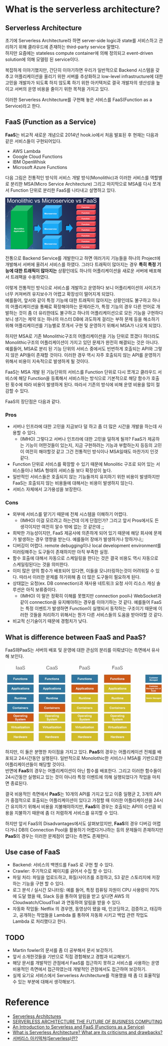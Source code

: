 # What is the serverless architecture?

## Serverless Architecture

초기에 Serverless Architecture라 하면 server-side logic과 state를 서비스하고 관리하기 위해 클라우드에 존재하는 third-party service 말했다.  
하지만 요즘에는 stateless compute container에 의해 정의되고 event-driven solution에 의해 모델링 된 service이다.  

복잡하게 이야기했지만, 간단히 이야기하면 우리가 일반적으로 Backend 시스템을 갖추고 어플리케이션을 올리기 위한 서버를 추상화하고 low-level infrastructure에 대한 고민을 개발자가 되도록 하지 않도록 하기 위한 아키텍처로 결국 개발자의 생산성을 높이고 서버의 운영 비용을 줄이기 위한 목적을 가지고 있다.  

이러한 Serverless Architecture를 구현해 놓은 서비스를 FaaS(Function as a Service)라고 한다. 

## FaaS (Function as a Service)

**FaaS**는 비교적 새로운 개념으로 2014년 hook.io에서 처음 발표된 후 현재는 다음과 같은 서비스들이 구현되어있다.  

* AWS Lambda
* Google Cloud Functions
* IBM OpenWhisk
* Microsoft Azure Functions

다음 그림은 전통적인 방식의 서비스 개발 방식(Monolithic)과 이러한 서비스를 역할별로 분리한 MSA(Micro Service Architecture) 그리고 마지막으로 MSA를 다시 쪼개서 Function 단위로 분리한 FaaS를 나타내고 설명하고 있다. 

![m_vs_faas](./m_vs_faas.png)

전통으로 Backend Service를 개발한다고 하면 여러가지 기능들을 하나의 Project에 개발해서 서버에 올려서 서비스를 하였다. 그러다 트래픽이 많아지는 경우 **특히 특정 기능에 대한 트래픽이 많아지는** 상황인데도 하나의 어플리케이션을 새로운 서버에 배포해서 트래팩을 수용하였다.  

이렇게 전통적인 방식으로 서비스를 개발하고 운영하다 보니 어플리케이션의 사이즈가 너무 커져버려 유지보수가 어렵고 확장성이 떨어지게 되었다.  
예를들어, 앞서와 같이 특정 기능에 대한 트래픽이 많아지는 상황인데도 불구하고 하나의 어플리케이션을 통째로 확장해야하는 문제라든가, 특정 기능의 경우 다른 언어로 개발하는 것이 좀 더 유리한데도 불구하고 하나의 어플리케이션으로 모든 기능을 구현하다보니 생기는 제약 또는 하나의 마스터 DB에 과도하게 걸리는 부하 문제 등을 해소하기 위해 어플리케이션를 기능별로 쪼개서 구현 및 운영하기 위해서 MSA가 나오게 되었다. 

하지만 MSA로 기존 Monolithic구조의 어플리케이션을 기능 단위로 쪼갰다 하더라도 Monolithic구조의 어플리케이션이 가지고 있던 문제가 완전히 해결되는 것은 아니다. 
예를들어, MSA로 분리 된 기능 단위의 서비스 중에서도 빈번하게 호출되는 API와 그렇지 않은 API들이 존재할 것이다. 이러한 경우 역시 자주 호출되지 않는 API를 운영하기 위해서 비용이 지속적으로 발생하게 될 것이다.

FaaS는 MSA 개발 된 기능단위의 서비스를 Function 단위로 다시 쪼개고 클라우드 서비스에 해당 Function을 등록해서 서비스하는 방식으로 기본적으로 해당 함수가 호출 된 횟수에 따라 비용이 발생하게 된다. 따라서 기존의 방식에 비해 운영 비용을 많이 절감할 수 있다. 

FaaS의 장단점은 다음과 같다. 

### Pros

* 서버나 인프라에 대한 고민을 지금보다 덜 하고 좀 더 많은 시간을 개발을 하는데 사용할 수 있다. 
	* (IMHO) 그렇다고 서버나 인프라에 대한 고민을 덜하게 될까? FaaS가 제공하는 기능이 어떤것들이 있는지, 지금 구현하려는 기능과 부합하는지 등등의 고민이 여전히 해야할것 같고 그건 전통적인 방식이나 MSA일때도 마찬가지 인것 같다. 
* Function 단위로 서비스를 확장할 수 있기 때문에 Monolitic 구조로 되어 있는 서비스들이나 MSA 형태의 서비스들 보다 확장성이 높다. 
* 일반적인 서비스들은 호출되지 않는 기능들까지 유지하기 위한 비용이 발생하지만 FaaS는 호출되지 않는 비용들에 대해서는 비용이 발생하지 않는다. 
* 서비스 자체에서 고가용성을 보장한다. 

### Cons

* 외부에 서비스를 맡기기 때문에 전체 시스템을 이해하기 어렵다. 
	* (IMHO) 이걸 모르려고 하는건데 이게 단점인가? 그리고 앞서 Pros에서도 든 생각이지만 여전히 알수 밖에 없는 것 같은데 ;;
* 희박한 가능성이지만, FaaS 제공사에 의존하게 되어 있기 때문에 해당 회사에 문제가 발생하는 경우 영향을 받는다. 예를들어 장애가 발생하거나 망하거나;;
* 디버깅이 어렵다. remote debugging이나 local development environment를 미러링해주는 도구들이 존재하지만 아직 부족한 실정.
* 함수 호출에 대해서 자동으로 스케일링을 한다는 것은 결국 비용도 역시 자동으로 스케일링된다는 것을 의미한다. 
* 이미 많은 양의 함수가 배포되어 있다면, 이들을 모니터링하는것이 어려워질 수 있다. 따라서 이러한 문제를 하기위해 좀 더 많은 도구들이 필요하게 된다. 
* 상태없는 요청(ex. DB connection)과 재사용 네트워크 요청 사이 리소스 캐싱 솔루션은 아직 보류중이다. 
	* (IMHO) 이 말은 정확히 이해를 못했지만 connection pool나 WebSocket과 같이 connection을 유지해야하는 경우를 이야기하는 것 같다. 예를들어 FaaS는 특정 이벤트가 발생하면 Function이 실행되서 동작하는 구조이기 때문에 이러한 것들을 처리하기 위해서는 뭔가 다른 서비스들의 도움을 받아야할 것 같다. 
* 비교적 신기술이기 때문에 경험치가 낮다. 

## What is difference between FaaS and PaaS?

FaaS와PaaS는 서버의 배포 및 운영에 대한 관심의 분리를 이뤄냈다는 측면에서 유사해 보인다. 

![faas_diagram](./faas_diagram.jpg)

하지만, 이 둘은 분명한 차이점을 가지고 있다. **PaaS**의 경우는 어플리케이션 전체를 배포되고 24시간동안 실행된다. 일반적으로 Monolothic한 서비스나 MSA를 기반으로한 어플리케이션들이 해당할 것이다.  
반면에 **FaaS**의 경우는 어플리케이션이 아닌 함수를 배포한다. 그리고 이러한 함수들이 24시간동안 실행되고 있는 것이 아니라 특정 이벤트에 의해 실행되었다가 작업을 마치면 종료된다.  

결국 비용적인 측면에서 **PaaS**는 10개의 API를 가지고 있고 이중 일평균 2, 3개의 API가 중점적으로 호출되는 어플리케이션이 있다고 가정할 때 이러한 어플리케이션을 24시간 유지하기 위해서 비용을 지불해야하지만, **FaaS**의 경우는 호출되는 API의 수만큼 비용을 지불하기 때문에 좀 더 저렴하게 서비스를 유지할 수 있다.  

하지만 앞서 FaaS의 Disadvantages에서도 살펴보았지만, **FaaS**의 경우 디버깅 어렵다거나 DB의 Connection Pool을 활용하기 어렵다거나하는 등의 문제들이 존재하지만 **PaaS**의 경우는 이러한 문제점이 없다는 측면도 존재한다.

## Use case of FaaS

* Backend: 서비스의 백엔드를 FaaS 로 구현 할 수 있다.
* Crawler: 주기적으로 페이지를 긁어서 수집 할 수 있다. 
* 파일 처리: 파일을 업로드하고, 화질/사이즈를 조정하고, S3 같은 스토리지에 저장하는 기능을 구현 할 수 있다. 
* 로그 분석 / 실시간 모니터링: 예를 들어, 특정 컴퓨팅 자원이 CPU 사용량이 70% 에 도달 했을 때, Slack 등을 통하여 알림을 받고 싶다면 AWS 의 Cloudwatch/CloudTrail 과 연동하여 알림을 받을 수 있다.
* 자동화 작업들: Netflix 의 경우엔, 동영상이 됐을 때, 인코딩하고, 검증하고, 태깅하고, 공개하는 작업들을 Lambda 를 통하여 자동화 시키고 백업 관련 작업도 Lambda 로 처리했다고 한다. 

## TODO

* Martin fowler의 문서를 좀 더 공부해서 문서 보강하기.
* 앞서 소개한것들을 기반으로 직접 경험해보고 경험과 비교해보기.
* 해당 문서를 개발적인 관점에서 FaaS를 접근하지 못하고 서비스를 사용하는 운영 비용적인 측면에서 접근하였는데 개발적인 관점에서도 접근하여 보강하기.
* 실제 요기요 서비스에서 Serverless Architecture를 적용했을 때 좀 더 효율적일 수 있는 부분에 대해서 생각해보기.

# Reference

* [Serverless Architctures](https://martinfowler.com/articles/serverless.html)
* [SERVERLESS ARCHITECTURE THE FUTURE OF BUSINESS COMPUTING](https://www.marutitech.com/serverless-architecture-business-computing/)
* [An Introduction to Serverless and FaaS (Functions as a Service)](https://medium.com/@BoweiHan/an-introduction-to-serverless-and-faas-functions-as-a-service-fb5cec0417b2)
* [What is Serverless Architecture? What are its criticisms and drawbacks?](https://medium.com/@MarutiTech/what-is-serverless-architecture-what-are-its-criticisms-and-drawbacks-928659f9899a)
* [서버리스 아키텍쳐(Serverless)란?](https://velopert.com/3543)
